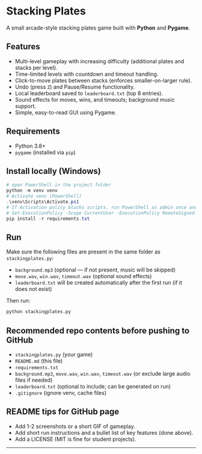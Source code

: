 # Stacking Plates

A small arcade-style stacking plates game built with **Python** and **Pygame**.


## Features
- Multi-level gameplay with increasing difficulty (additional plates and stacks per level).
- Time-limited levels with countdown and timeout handling.
- Click-to-move plates between stacks (enforces smaller-on-larger rule).
- Undo (press `Z`) and Pause/Resume functionality.
- Local leaderboard saved to `leaderboard.txt` (top 8 entries).
- Sound effects for moves, wins, and timeouts; background music support.
- Simple, easy-to-read GUI using Pygame.

## Requirements
- Python 3.8+
- `pygame` (installed via `pip`)

## Install locally (Windows)
```powershell
# open PowerShell in the project folder
python -m venv venv
# Activate venv (PowerShell)
.\venv\Scripts\Activate.ps1
# If Activation policy blocks scripts, run PowerShell as admin once and:
# Set-ExecutionPolicy -Scope CurrentUser -ExecutionPolicy RemoteSigned
pip install -r requirements.txt
```

## Run
Make sure the following files are present in the same folder as `stackingplates.py`:
- `background.mp3` (optional — if not present, music will be skipped)
- `move.wav`, `win.wav`, `timeout.wav` (optional sound effects)
- `leaderboard.txt` will be created automatically after the first run (if it does not exist)

Then run:
```bash
python stackingplates.py
```

## Recommended repo contents before pushing to GitHub
- `stackingplates.py` (your game)
- `README.md` (this file)
- `requirements.txt`
- `background.mp3`, `move.wav`, `win.wav`, `timeout.wav` (or exclude large audio files if needed)
- `leaderboard.txt` (optional to include; can be generated on run)
- `.gitignore` (ignore venv, cache files)

## README tips for GitHub page
- Add 1-2 screenshots or a short GIF of gameplay.
- Add short run instructions and a bullet list of key features (done above).
- Add a LICENSE (MIT is fine for student projects).

---
